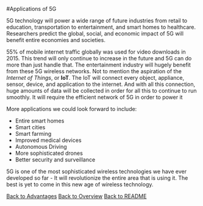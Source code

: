 #Applications of 5G

5G technology will power a wide range of future industries from retail to education, transportation to entertainment, and smart homes to healthcare. Researchers predict the global, social, and economic impact of 5G will benefit entire economies and societies.

55% of mobile internet traffic globally was used for video downloads in 2015. This trend will only continue to increase in the future and 5G can do more than just handle that. The entertainment industry will hugely benefit from these 5G wireless networks.
Not to mention the aspiration of the *Internet of Things*, or **IoT**. The IoT will connect every object, appliance, sensor, device, and application to the internet. And with all this connection, huge amounts of data will be collected in order for all this to continue to run smoothly. It will require the efficient network of 5G in order to power it

More applications we could look forward to include:
- Entire smart homes
- Smart cities
- Smart farming
- Improved medical devices
- Autonomous Driving
- More sophisticated drones
- Better security and surveillance

5G is one of the most sophisticated wireless technologies we have ever developed so far - It will revolutionize the entire area that is using it. The best is yet to come in this new age of wireless technology.

[Back to Advantages](5G/Advantages.md)
[Back to Overview](5G/Overview.md)
[Back to README](5G/README.md)
